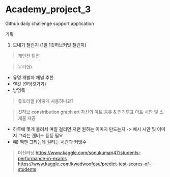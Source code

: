 # Academy_project_3
Github daily challenge support application

기획
1) 모내기 챌린지 (1일 1깃허브커밋 챌린지)
> 개인전
> 팀전

> 무기한)

+ 유명 개발자 채널 추천
+ 랜깃 (랜덤깃가기)
+ 방명록

> 튜토리얼 (어떻게 사용하나요?


> 깃허브 constribution graph art
> 자신의 아트 공유 & 인기투표
> 아트 시안 및 스케줄 제공
+ 하루에 몇개 올려서 며칠 걸리면 저런 원하는 이미지 만드는지 -> 예시 시안 및 이미지 그리는 캔버스 등등 필요
+ 예) 팩맨 그리는데 걸리는 시간과 커밋수

> 머신러닝
> https://www.kaggle.com/sonukumari47/students-performance-in-exams
> https://www.kaggle.com/kwadwoofosu/predict-test-scores-of-students

